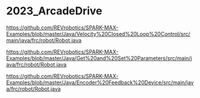 # 2023_ArcadeDrive

https://github.com/REVrobotics/SPARK-MAX-Examples/blob/master/Java/Velocity%20Closed%20Loop%20Control/src/main/java/frc/robot/Robot.java

https://github.com/REVrobotics/SPARK-MAX-Examples/blob/master/Java/Get%20and%20Set%20Parameters/src/main/java/frc/robot/Robot.java

https://github.com/REVrobotics/SPARK-MAX-Examples/blob/master/Java/Encoder%20Feedback%20Device/src/main/java/frc/robot/Robot.java

